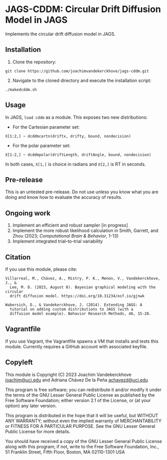 # JAGS-CDDM: Circular Drift Diffusion Model in JAGS

Implements the circular drift diffusion model in JAGS.

## Installation

1. Clone the repository:

```{bash}
git clone https://github.com/joachimvandekerckhove/jags-cddm.git
```

2. Navigate to the cloned directory and execute the installation script:

```{bash}
./makedcddm.sh
```

## Usage

In JAGS, `load cddm` as a module.  This exposes two new distributions:

* For the Cartesian parameter set:

```{r}
X[1:2,] ~ dcddmcartn(driftx, drifty, bound, nondecision)
```

* For the polar parameter set:

```{r}
X[1:2,] ~ dcddmpolar(driftLength, driftAngle, bound, nondecision)
```

In both cases, `X[1,]` is choice in radians and `X[2,]` is RT in seconds.


## Pre-release

This is an untested pre-release.  Do not use unless you know what you are doing
and know how to evaluate the accuracy of results.


## Ongoing work

1. Implement an efficient and robust sampler [in progress]
2. Implement the more robust likelihood calculation in Smith, Garrett, and Zhou
   (2023; _Computational Brain & Behavior_, 1-13)
3. Implement integrated trial-to-trial variability


## Citation

If you use this module, please cite:

    Villarreal, M., Chávez, A., Mistry, P. K., Menon, V., Vandekerckhove, J., &
      Lee, M. D. (2023, August 8). Bayesian graphical modeling with the circular
      drift diffusion model. https://doi.org/10.31234/osf.io/gjnwk

    Wabersich, D., & Vandekerckhove, J. (2014). Extending JAGS: A
      tutorial on adding custom distributions to JAGS (with a
      diffusion model example). Behavior Research Methods, 46, 15-28.


## Vagrantfile

If you use Vagrant, the Vagrantfile spawns a VM that installs and tests this
module.  Currently requires a GitHub account with associated keyfile.


## Copyleft

This module is Copyright (C) 2023 Joachim Vandekerckhove <joachim@uci.edu>
and Adriana Chávez De la Peña <achavezd@uci.edu>

This program is free software; you can redistribute it and/or modify
it under the terms of the GNU Lesser General Public License as published by
the Free Software Foundation; either version 2.1 of the License, or
(at your option) any later version.

This program is distributed in the hope that it will be useful,
but WITHOUT ANY WARRANTY; without even the implied warranty of
MERCHANTABILITY or FITNESS FOR A PARTICULAR PURPOSE.  See the
GNU Lesser General Public License for more details.

You should have received a copy of the GNU Lesser General Public License
along with this program; if not, write to the Free Software
Foundation, Inc., 51 Franklin Street, Fifth Floor, Boston, MA 02110-1301  USA
